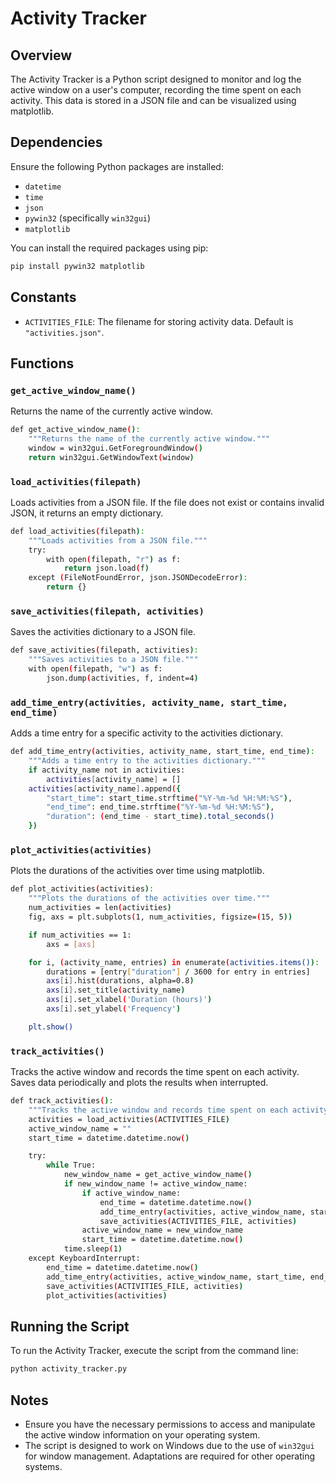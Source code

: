 # Activity Tracker

## Overview

The Activity Tracker is a Python script designed to monitor and log the active window on a user's computer, recording the time spent on each activity. This data is stored in a JSON file and can be visualized using matplotlib.

## Dependencies

Ensure the following Python packages are installed:

- `datetime`
- `time`
- `json`
- `pywin32` (specifically `win32gui`)
- `matplotlib`

You can install the required packages using pip:

```sh
pip install pywin32 matplotlib
```

## Constants

- `ACTIVITIES_FILE`: The filename for storing activity data. Default is `"activities.json"`.

## Functions

### `get_active_window_name()`

Returns the name of the currently active window.

```sh
def get_active_window_name():
    """Returns the name of the currently active window."""
    window = win32gui.GetForegroundWindow()
    return win32gui.GetWindowText(window)
```

### `load_activities(filepath)`

Loads activities from a JSON file. If the file does not exist or contains invalid JSON, it returns an empty dictionary.

```sh
def load_activities(filepath):
    """Loads activities from a JSON file."""
    try:
        with open(filepath, "r") as f:
            return json.load(f)
    except (FileNotFoundError, json.JSONDecodeError):
        return {}
```

### `save_activities(filepath, activities)`

Saves the activities dictionary to a JSON file.

```sh
def save_activities(filepath, activities):
    """Saves activities to a JSON file."""
    with open(filepath, "w") as f:
        json.dump(activities, f, indent=4)
```

### `add_time_entry(activities, activity_name, start_time, end_time)`

Adds a time entry for a specific activity to the activities dictionary.

```sh
def add_time_entry(activities, activity_name, start_time, end_time):
    """Adds a time entry to the activities dictionary."""
    if activity_name not in activities:
        activities[activity_name] = []
    activities[activity_name].append({
        "start_time": start_time.strftime("%Y-%m-%d %H:%M:%S"),
        "end_time": end_time.strftime("%Y-%m-%d %H:%M:%S"),
        "duration": (end_time - start_time).total_seconds()
    })
```

### `plot_activities(activities)`

Plots the durations of the activities over time using matplotlib.
```sh
def plot_activities(activities):
    """Plots the durations of the activities over time."""
    num_activities = len(activities)
    fig, axs = plt.subplots(1, num_activities, figsize=(15, 5))

    if num_activities == 1:
        axs = [axs]

    for i, (activity_name, entries) in enumerate(activities.items()):
        durations = [entry["duration"] / 3600 for entry in entries]
        axs[i].hist(durations, alpha=0.8)
        axs[i].set_title(activity_name)
        axs[i].set_xlabel('Duration (hours)')
        axs[i].set_ylabel('Frequency')

    plt.show()
```

### `track_activities()`

Tracks the active window and records the time spent on each activity. Saves data periodically and plots the results when interrupted.

```sh
def track_activities():
    """Tracks the active window and records time spent on each activity."""
    activities = load_activities(ACTIVITIES_FILE)
    active_window_name = ""
    start_time = datetime.datetime.now() 

    try:
        while True:
            new_window_name = get_active_window_name()
            if new_window_name != active_window_name:
                if active_window_name:
                    end_time = datetime.datetime.now()
                    add_time_entry(activities, active_window_name, start_time, end_time)
                    save_activities(ACTIVITIES_FILE, activities)
                active_window_name = new_window_name
                start_time = datetime.datetime.now()
            time.sleep(1)
    except KeyboardInterrupt:
        end_time = datetime.datetime.now()
        add_time_entry(activities, active_window_name, start_time, end_time)
        save_activities(ACTIVITIES_FILE, activities)
        plot_activities(activities)
```

## Running the Script

To run the Activity Tracker, execute the script from the command line:

```sh
python activity_tracker.py
```

## Notes

- Ensure you have the necessary permissions to access and manipulate the active window information on your operating system.
- The script is designed to work on Windows due to the use of `win32gui` for window management. Adaptations are required for other operating systems.
